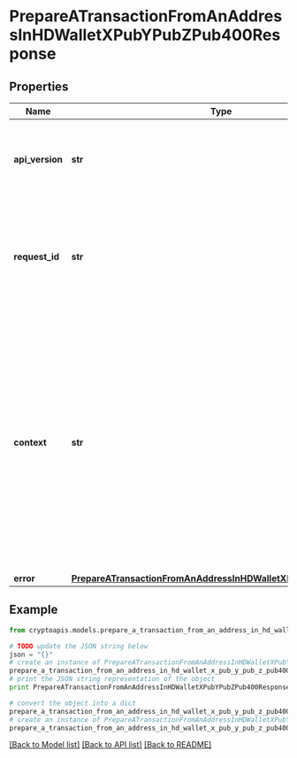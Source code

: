 # PrepareATransactionFromAnAddressInHDWalletXPubYPubZPub400Response


## Properties
Name | Type | Description | Notes
------------ | ------------- | ------------- | -------------
**api_version** | **str** | Specifies the version of the API that incorporates this endpoint. | 
**request_id** | **str** | Defines the ID of the request. The &#x60;requestId&#x60; is generated by Crypto APIs and it&#39;s unique for every request. | 
**context** | **str** | In batch situations the user can use the context to correlate responses with requests. This property is present regardless of whether the response was successful or returned as an error. &#x60;context&#x60; is specified by the user. | [optional] 
**error** | [**PrepareATransactionFromAnAddressInHDWalletXPubYPubZPubE400**](PrepareATransactionFromAnAddressInHDWalletXPubYPubZPubE400.md) |  | 

## Example

```python
from cryptoapis.models.prepare_a_transaction_from_an_address_in_hd_wallet_x_pub_y_pub_z_pub400_response import PrepareATransactionFromAnAddressInHDWalletXPubYPubZPub400Response

# TODO update the JSON string below
json = "{}"
# create an instance of PrepareATransactionFromAnAddressInHDWalletXPubYPubZPub400Response from a JSON string
prepare_a_transaction_from_an_address_in_hd_wallet_x_pub_y_pub_z_pub400_response_instance = PrepareATransactionFromAnAddressInHDWalletXPubYPubZPub400Response.from_json(json)
# print the JSON string representation of the object
print PrepareATransactionFromAnAddressInHDWalletXPubYPubZPub400Response.to_json()

# convert the object into a dict
prepare_a_transaction_from_an_address_in_hd_wallet_x_pub_y_pub_z_pub400_response_dict = prepare_a_transaction_from_an_address_in_hd_wallet_x_pub_y_pub_z_pub400_response_instance.to_dict()
# create an instance of PrepareATransactionFromAnAddressInHDWalletXPubYPubZPub400Response from a dict
prepare_a_transaction_from_an_address_in_hd_wallet_x_pub_y_pub_z_pub400_response_form_dict = prepare_a_transaction_from_an_address_in_hd_wallet_x_pub_y_pub_z_pub400_response.from_dict(prepare_a_transaction_from_an_address_in_hd_wallet_x_pub_y_pub_z_pub400_response_dict)
```
[[Back to Model list]](../README.md#documentation-for-models) [[Back to API list]](../README.md#documentation-for-api-endpoints) [[Back to README]](../README.md)


